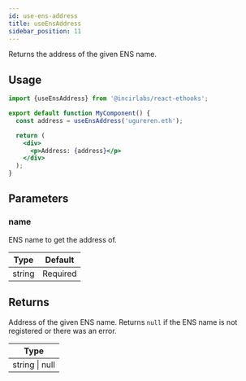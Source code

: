 ```yaml
---
id: use-ens-address
title: useEnsAddress
sidebar_position: 11
---
```


Returns the address of the given ENS name.

## Usage

```jsx
import {useEnsAddress} from '@incirlabs/react-ethooks';

export default function MyComponent() {
  const address = useEnsAddress('ugureren.eth');

  return (
    <div>
      <p>Address: {address}</p>
    </div>
  );
}
```

## Parameters

### name

ENS name to get the address of.

| Type   | Default  |
| ------ | -------- |
| string | Required |

## Returns

Address of the given ENS name. Returns `null` if the ENS name is not registered or there was an error.

| Type           |
| -------------- |
| string \| null |
